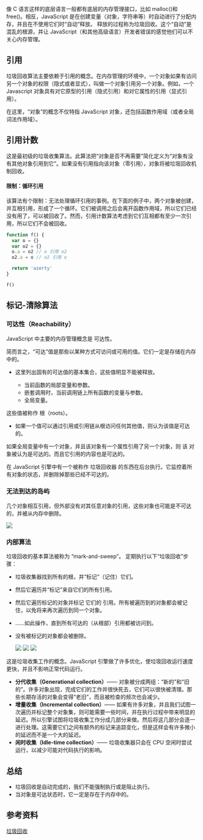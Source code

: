 像 C 语言这样的底层语言一般都有底层的内存管理接口，比如 malloc()和 free()。相反，JavaScript 是在创建变量（对象，字符串等）时自动进行了分配内存，并且在不使用它们时“自动”释放。 释放的过程称为垃圾回收。这个“自动”是混乱的根源，并让 JavaScript（和其他高级语言）开发者错误的感觉他们可以不关心内存管理。

## 引用

垃圾回收算法主要依赖于引用的概念。在内存管理的环境中，一个对象如果有访问另一个对象的权限（隐式或者显式），叫做一个对象引用另一个对象。例如，一个 Javascript 对象具有对它原型的引用（隐式引用）和对它属性的引用（显式引用）。

在这里，“对象”的概念不仅特指 JavaScript 对象，还包括函数作用域（或者全局词法作用域）。

## 引用计数

这是最初级的垃圾收集算法。此算法把“对象是否不再需要”简化定义为“对象有没有其他对象引用到它”。如果没有引用指向该对象（零引用），对象将被垃圾回收机制回收。

#### 限制：循环引用

该算法有个限制：无法处理循环引用的事例。在下面的例子中，两个对象被创建，并互相引用，形成了一个循环。它们被调用之后会离开函数作用域，所以它们已经没有用了，可以被回收了。然而，引用计数算法考虑到它们互相都有至少一次引用，所以它们不会被回收。

```js
function f() {
  var o = {}
  var o2 = {}
  o.a = o2 // o 引用 o2
  o2.a = o // o2 引用 o

  return 'azerty'
}

f()
```

## 标记-清除算法

### 可达性（Reachability）

JavaScript 中主要的内存管理概念是 可达性。

简而言之，“可达”值是那些以某种方式可访问或可用的值。它们一定是存储在内存中的。

- 这里列出固有的可达值的基本集合，这些值明显不能被释放。

  - 当前函数的局部变量和参数。
  - 嵌套调用时，当前调用链上所有函数的变量与参数。
  - 全局变量。

这些值被称作 根（roots）。

- 如果一个值可以通过引用或引用链从根访问任何其他值，则认为该值是可达的。

如果全局变量中有一个对象，并且该对象有一个属性引用了另一个对象，则 该 对象被认为是可达的。而且它引用的内容也是可达的。

在 JavaScript 引擎中有一个被称作 垃圾回收器 的东西在后台执行。它监控着所有对象的状态，并删除掉那些已经不可达的。

### 无法到达的岛屿

几个对象相互引用，但外部没有对其任意对象的引用，这些对象也可能是不可达的，并被从内存中删除。

![](/img/other/gc.png)

### 内部算法

垃圾回收的基本算法被称为 “mark-and-sweep”。
定期执行以下“垃圾回收”步骤：

- 垃圾收集器找到所有的根，并“标记”（记住）它们。
- 然后它遍历并“标记”来自它们的所有引用。
- 然后它遍历标记的对象并标记 它们的 引用。所有被遍历到的对象都会被记住，以免将来再次遍历到同一个对象。
- ……如此操作，直到所有可达的（从根部）引用都被访问到。
- 没有被标记的对象都会被删除。

  ![](/img/other/gc1.png)
  ![](/img/other/gc2.png)
  ![](/img/other/gc3.png)

这是垃圾收集工作的概念。JavaScript 引擎做了许多优化，使垃圾回收运行速度更快，并且不影响正常代码运行。

- **分代收集（Generational collection）**—— 对象被分成两组：“新的”和“旧的”。许多对象出现，完成它们的工作并很快死去，它们可以很快被清理。那些长期存活的对象会变得“老旧”，而且被检查的频次也会减少。
- **增量收集（Incremental collection）**—— 如果有许多对象，并且我们试图一次遍历并标记整个对象集，则可能需要一些时间，并在执行过程中带来明显的延迟。所以引擎试图将垃圾收集工作分成几部分来做。然后将这几部分会逐一进行处理。这需要它们之间有额外的标记来追踪变化，但是这样会有许多微小的延迟而不是一个大的延迟。
- **闲时收集（Idle-time collection）**—— 垃圾收集器只会在 CPU 空闲时尝试运行，以减少可能对代码执行的影响。

## 总结

- 垃圾回收是自动完成的，我们不能强制执行或是阻止执行。
- 当对象是可达状态时，它一定是存在于内存中的。

## 参考资料

[垃圾回收](https://zh.javascript.info/garbage-collection)
